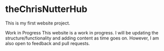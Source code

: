 # theChrisNutterHub

This is my first website project. 

Work in Progress 
This website is a work in progress. I will be updating the structure/functionality and adding content as time goes on. However, I am also open to feedback and pull requests.
